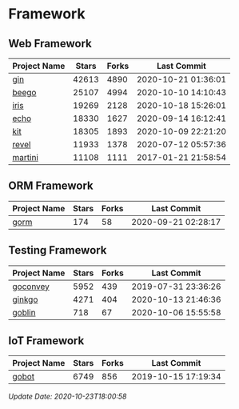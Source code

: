 # Framework

## Web Framework
| Project Name | Stars | Forks | Last Commit |
| ------------ | ----- | ----- | ----------- |
| [gin](https://github.com/gin-gonic/gin) | 42613 | 4890 | 2020-10-21 01:36:01 |
| [beego](https://github.com/astaxie/beego) | 25107 | 4994 | 2020-10-10 14:10:43 |
| [iris](https://github.com/kataras/iris) | 19269 | 2128 | 2020-10-18 15:26:01 |
| [echo](https://github.com/labstack/echo) | 18330 | 1627 | 2020-09-14 16:12:41 |
| [kit](https://github.com/go-kit/kit) | 18305 | 1893 | 2020-10-09 22:21:20 |
| [revel](https://github.com/revel/revel) | 11933 | 1378 | 2020-07-12 05:57:36 |
| [martini](https://github.com/go-martini/martini) | 11108 | 1111 | 2017-01-21 21:58:54 |

## ORM Framework
| Project Name | Stars | Forks | Last Commit |
| ------------ | ----- | ----- | ----------- |
| [gorm](https://github.com/jinzhu/gorm) | 174 | 58 | 2020-09-21 02:28:17 |

## Testing Framework
| Project Name | Stars | Forks | Last Commit |
| ------------ | ----- | ----- | ----------- |
| [goconvey](https://github.com/smartystreets/goconvey) | 5952 | 439 | 2019-07-31 23:36:26 |
| [ginkgo](https://github.com/onsi/ginkgo) | 4271 | 404 | 2020-10-13 21:46:36 |
| [goblin](https://github.com/franela/goblin) | 718 | 67 | 2020-10-06 15:55:58 |

## IoT Framework
| Project Name | Stars | Forks | Last Commit |
| ------------ | ----- | ----- | ----------- |
| [gobot](https://github.com/hybridgroup/gobot) | 6749 | 856 | 2019-10-15 17:19:34 |

*Update Date: 2020-10-23T18:00:58*